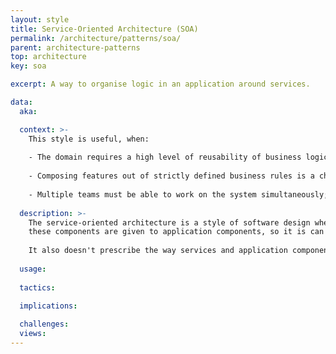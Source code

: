 ```yaml
---
layout: style
title: Service-Oriented Architecture (SOA)
permalink: /architecture/patterns/soa/
parent: architecture-patterns
top: architecture
key: soa

excerpt: A way to organise logic in an application around services.

data:
  aka:

  context: >-
    This style is useful, when:
  
    - The domain requires a high level of reusability of business logic
    
    - Composing features out of strictly defined business rules is a characteristic of the domain; combining services in any way provides composability
    
    - Multiple teams must be able to work on the system simultaneously; decomposition by services can make a team owner of a (set of) service(s)
  
  description: >-
    The service-oriented architecture is a style of software design where business logic is contained in service components. The style doesn't prescribe how
    these components are given to application components, so it is can be distributed over the network, or local in code libraries.
    
    It also doesn't prescribe the way services and application components communicate: through RESTful APIs, SOAP, RPCs, or anything else. 
  
  usage:
  
  tactics:

  implications:
        
  challenges:
  views:
---
```

